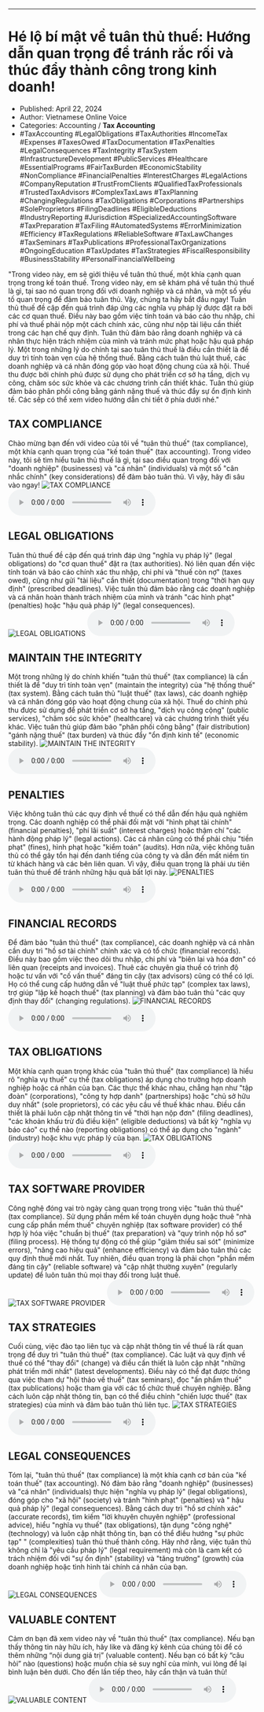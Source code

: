 
---

# Hé lộ bí mật về tuân thủ thuế: Hướng dẫn quan trọng để tránh rắc rối và thúc đẩy thành công trong kinh doanh!

- Published: April 22, 2024
- Author: Vietnamese Online Voice
- Categories: Accounting / **Tax Accounting**
- #TaxAccounting #LegalObligations #TaxAuthorities #IncomeTax #Expenses #TaxesOwed #TaxDocumentation #TaxPenalties #LegalConsequences #TaxIntegrity #TaxSystem #InfrastructureDevelopment #PublicServices #Healthcare #EssentialPrograms #FairTaxBurden #EconomicStability #NonCompliance #FinancialPenalties #InterestCharges #LegalActions #CompanyReputation #TrustFromClients #QualifiedTaxProfessionals #TrustedTaxAdvisors #ComplexTaxLaws #TaxPlanning #ChangingRegulations #TaxObligations #Corporations #Partnerships #SoleProprietors #FilingDeadlines #EligibleDeductions #IndustryReporting #Jurisdiction #SpecializedAccountingSoftware #TaxPreparation #TaxFiling #AutomatedSystems #ErrorMinimization #Efficiency #TaxRegulations #ReliableSoftware #TaxLawChanges #TaxSeminars #TaxPublications #ProfessionalTaxOrganizations #OngoingEducation #TaxUpdates #TaxStrategies #FiscalResponsibility #BusinessStability #PersonalFinancialWellbeing

"Trong video này, em sẽ giới thiệu về tuân thủ thuế, một khía cạnh quan trọng trong kế toán thuế. Trong video này, em sẽ khám phá về tuân thủ thuế là gì, tại sao nó quan trọng đối với doanh nghiệp và cá nhân, và một số yếu tố quan trọng để đảm bảo tuân thủ. Vậy, chúng ta hãy bắt đầu ngay! Tuân thủ thuế đề cập đến quá trình đáp ứng các nghĩa vụ pháp lý được đặt ra bởi các cơ quan thuế. Điều này bao gồm việc tính toán và báo cáo thu nhập, chi phí và thuế phải nộp một cách chính xác, cũng như nộp tài liệu cần thiết trong các hạn chế quy định. Tuân thủ đảm bảo rằng doanh nghiệp và cá nhân thực hiện trách nhiệm của mình và tránh mức phạt hoặc hậu quả pháp lý. Một trong những lý do chính tại sao tuân thủ thuế là điều cần thiết là để duy trì tính toàn vẹn của hệ thống thuế. Bằng cách tuân thủ luật thuế, các doanh nghiệp và cá nhân đóng góp vào hoạt động chung của xã hội. Thuế thu được bởi chính phủ được sử dụng cho phát triển cơ sở hạ tầng, dịch vụ công, chăm sóc sức khỏe và các chương trình cần thiết khác. Tuân thủ giúp đảm bảo phân phối công bằng gánh nặng thuế và thúc đẩy sự ổn định kinh tế. Các sếp có thể xem video hướng dẫn chi tiết ở phía dưới nhé."


## TAX COMPLIANCE

Chào mừng bạn đến với video của tôi về "tuân thủ thuế" (tax compliance), một khía cạnh quan trọng của "kế toán thuế" (tax accounting). Trong video này, tôi sẽ tìm hiểu tuân thủ thuế là gì, tại sao điều quan trọng đối với "doanh nghiệp" (businesses) và "cá nhân" (individuals) và một số "cân nhắc chính" (key considerations) để đảm bảo tuân thủ. Vì vậy, hãy đi sâu vào ngay!
![TAX COMPLIANCE](https://http-archiver-apis-production-80.schnworks.com/storage/images/transitions/2024-04-22/transition--3679106358-Montserrat-Thin-880E4F.jpg)
<audio controls>
    <source src="https://http-archiver-apis-production-80.schnworks.com/storage/audio/file-9955857318.mp3" type="audio/mpeg">
</audio>



## LEGAL OBLIGATIONS

Tuân thủ thuế đề cập đến quá trình đáp ứng "nghĩa vụ pháp lý" (legal obligations) do "cơ quan thuế" đặt ra (tax authorities). Nó liên quan đến việc tính toán và báo cáo chính xác thu nhập, chi phí và "thuế còn nợ" (taxes owed), cũng như gửi "tài liệu" cần thiết (documentation) trong "thời hạn quy định" (prescribed deadlines). Việc tuân thủ đảm bảo rằng các doanh nghiệp và cá nhân hoàn thành trách nhiệm của mình và tránh "các hình phạt" (penalties) hoặc "hậu quả pháp lý" (legal consequences).
![LEGAL OBLIGATIONS](https://http-archiver-apis-production-80.schnworks.com/storage/images/transitions/2024-04-22/transition-47289774824-Montserrat-Medium-4A148C.jpg)
<audio controls>
    <source src="https://http-archiver-apis-production-80.schnworks.com/storage/audio/file-11242106752.mp3" type="audio/mpeg">
</audio>



## MAINTAIN THE INTEGRITY

Một trong những lý do chính khiến "tuân thủ thuế" (tax compliance) là cần thiết là để "duy trì tính toàn vẹn" (maintain the integrity) của "hệ thống thuế" (tax system). Bằng cách tuân thủ "luật thuế" (tax laws), các doanh nghiệp và cá nhân đóng góp vào hoạt động chung của xã hội. Thuế do chính phủ thu được sử dụng để phát triển cơ sở hạ tầng, "dịch vụ công cộng" (public services), "chăm sóc sức khỏe" (healthcare) và các chương trình thiết yếu khác. Việc tuân thủ giúp đảm bảo "phân phối công bằng" (fair distribution) "gánh nặng thuế" (tax burden) và thúc đẩy "ổn định kinh tế" (economic stability).
![MAINTAIN THE INTEGRITY](https://http-archiver-apis-production-80.schnworks.com/storage/images/transitions/2024-04-22/transition--34056251500-Montserrat-Black-283593.jpg)
<audio controls>
    <source src="https://http-archiver-apis-production-80.schnworks.com/storage/audio/file-8443066607.mp3" type="audio/mpeg">
</audio>



## PENALTIES

Việc không tuân thủ các quy định về thuế có thể dẫn đến hậu quả nghiêm trọng. Các doanh nghiệp có thể phải đối mặt với "hình phạt tài chính" (financial penalties), "phí lãi suất" (interest charges) hoặc thậm chí "các hành động pháp lý" (legal actions). Các cá nhân cũng có thể phải chịu "tiền phạt" (fines), hình phạt hoặc "kiểm toán" (audits). Hơn nữa, việc không tuân thủ có thể gây tổn hại đến danh tiếng của công ty và dẫn đến mất niềm tin từ khách hàng và các bên liên quan. Vì vậy, điều quan trọng là phải ưu tiên tuân thủ thuế để tránh những hậu quả bất lợi này.
![PENALTIES](https://http-archiver-apis-production-80.schnworks.com/storage/images/transitions/2024-04-22/transition-38639049257-Montserrat-Medium-512DA8.jpg)
<audio controls>
    <source src="https://http-archiver-apis-production-80.schnworks.com/storage/audio/file-32498253670.mp3" type="audio/mpeg">
</audio>



## FINANCIAL RECORDS

Để đảm bảo "tuân thủ thuế" (tax compliance), các doanh nghiệp và cá nhân cần duy trì "hồ sơ tài chính" chính xác và có tổ chức (financial records). Điều này bao gồm việc theo dõi thu nhập, chi phí và "biên lai và hóa đơn" có liên quan (receipts and invoices). Thuê các chuyên gia thuế có trình độ hoặc tư vấn với "cố vấn thuế" đáng tin cậy (tax advisors) cũng có thể có lợi. Họ có thể cung cấp hướng dẫn về "luật thuế phức tạp" (complex tax laws), trợ giúp "lập kế hoạch thuế" (tax planning) và đảm bảo tuân thủ "các quy định thay đổi" (changing regulations).
![FINANCIAL RECORDS](https://http-archiver-apis-production-80.schnworks.com/storage/images/transitions/2024-04-22/transition--748867182-Montserrat-Regular-9C27B0.jpg)
<audio controls>
    <source src="https://http-archiver-apis-production-80.schnworks.com/storage/audio/file-29392531633.mp3" type="audio/mpeg">
</audio>



## TAX OBLIGATIONS

Một khía cạnh quan trọng khác của "tuân thủ thuế" (tax compliance) là hiểu rõ "nghĩa vụ thuế" cụ thể (tax obligations) áp dụng cho trường hợp doanh nghiệp hoặc cá nhân của bạn. Các thực thể khác nhau, chẳng hạn như "tập đoàn" (corporations), "công ty hợp danh" (partnerships) hoặc "chủ sở hữu duy nhất" (sole proprietors), có các yêu cầu về thuế khác nhau. Điều cần thiết là phải luôn cập nhật thông tin về "thời hạn nộp đơn" (filing deadlines), "các khoản khấu trừ đủ điều kiện" (eligible deductions) và bất kỳ "nghĩa vụ báo cáo" cụ thể nào (reporting obligations) có thể áp dụng cho "ngành" (industry) hoặc khu vực pháp lý của bạn.
![TAX OBLIGATIONS](https://http-archiver-apis-production-80.schnworks.com/storage/images/transitions/2024-04-22/transition--9647912252-Montserrat-Black-880E4F.jpg)
<audio controls>
    <source src="https://http-archiver-apis-production-80.schnworks.com/storage/audio/file-25433248345.mp3" type="audio/mpeg">
</audio>



## TAX SOFTWARE PROVIDER

Công nghệ đóng vai trò ngày càng quan trọng trong việc "tuân thủ thuế" (tax compliance). Sử dụng phần mềm kế toán chuyên dụng hoặc thuê "nhà cung cấp phần mềm thuế" chuyên nghiệp (tax software provider) có thể hợp lý hóa việc "chuẩn bị thuế" (tax preparation) và "quy trình nộp hồ sơ" (filing process). Hệ thống tự động có thể giúp "giảm thiểu sai sót" (minimize errors), "nâng cao hiệu quả" (enhance efficiency) và đảm bảo tuân thủ các quy định thuế mới nhất. Tuy nhiên, điều quan trọng là phải chọn "phần mềm đáng tin cậy" (reliable software) và "cập nhật thường xuyên" (regularly update) để luôn tuân thủ mọi thay đổi trong luật thuế.
![TAX SOFTWARE PROVIDER](https://http-archiver-apis-production-80.schnworks.com/storage/images/transitions/2024-04-22/transition--13381313991-Montserrat-Regular-4A148C.jpg)
<audio controls>
    <source src="https://http-archiver-apis-production-80.schnworks.com/storage/audio/file-59533270000.mp3" type="audio/mpeg">
</audio>



## TAX STRATEGIES

Cuối cùng, việc đào tạo liên tục và cập nhật thông tin về thuế là rất quan trọng để duy trì "tuân thủ thuế" (tax compliance). Các luật và quy định về thuế có thể "thay đổi" (change) và điều cần thiết là luôn cập nhật "những phát triển mới nhất" (latest developments). Điều này có thể đạt được thông qua việc tham dự "hội thảo về thuế" (tax seminars), đọc "ấn phẩm thuế" (tax publications) hoặc tham gia với các tổ chức thuế chuyên nghiệp. Bằng cách luôn cập nhật thông tin, bạn có thể điều chỉnh "chiến lược thuế" (tax strategies) của mình và đảm bảo tuân thủ liên tục.
![TAX STRATEGIES](https://http-archiver-apis-production-80.schnworks.com/storage/images/transitions/2024-04-22/transition--7452205057-Montserrat-Regular-880E4F.jpg)
<audio controls>
    <source src="https://http-archiver-apis-production-80.schnworks.com/storage/audio/file-11992175001.mp3" type="audio/mpeg">
</audio>



## LEGAL CONSEQUENCES

Tóm lại, "tuân thủ thuế" (tax compliance) là một khía cạnh cơ bản của "kế toán thuế" (tax accounting). Nó đảm bảo rằng "doanh nghiệp" (businesses) và "cá nhân" (individuals) thực hiện "nghĩa vụ pháp lý" (legal obligations), đóng góp cho "xã hội" (society) và tránh "hình phạt" (penalties) và " hậu quả pháp lý" (legal consequences). Bằng cách duy trì "hồ sơ chính xác" (accurate records), tìm kiếm "lời khuyên chuyên nghiệp" (professional advice), hiểu "nghĩa vụ thuế" (tax obligations), tận dụng "công nghệ" (technology) và luôn cập nhật thông tin, bạn có thể điều hướng "sự phức tạp" " (complexities) tuân thủ thuế thành công. Hãy nhớ rằng, việc tuân thủ không chỉ là "yêu cầu pháp lý" (legal requirement) mà còn là cam kết có trách nhiệm đối với "sự ổn định" (stability) và "tăng trưởng" (growth) của doanh nghiệp hoặc tình hình tài chính cá nhân của bạn.
![LEGAL CONSEQUENCES](https://http-archiver-apis-production-80.schnworks.com/storage/images/transitions/2024-04-22/transition-2380585758-Montserrat-Medium-283593.jpg)
<audio controls>
    <source src="https://http-archiver-apis-production-80.schnworks.com/storage/audio/file-30961021295.mp3" type="audio/mpeg">
</audio>



## VALUABLE CONTENT

Cảm ơn bạn đã xem video này về "tuân thủ thuế" (tax compliance). Nếu bạn thấy thông tin này hữu ích, hãy like và đăng ký kênh của chúng tôi để có thêm những “nội dung giá trị” (valuable content). Nếu bạn có bất kỳ “câu hỏi” nào (questions) hoặc muốn chia sẻ suy nghĩ của mình, vui lòng để lại bình luận bên dưới. Cho đến lần tiếp theo, hãy cẩn thận và tuân thủ!
![VALUABLE CONTENT](https://http-archiver-apis-production-80.schnworks.com/storage/images/transitions/2024-04-22/transition-5670147224-Montserrat-Regular-512DA8.jpg)
<audio controls>
    <source src="https://http-archiver-apis-production-80.schnworks.com/storage/audio/file-28656564779.mp3" type="audio/mpeg">
</audio>

